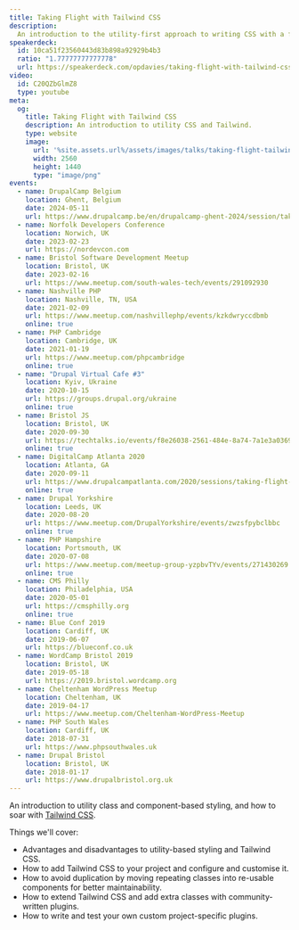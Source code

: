 ```yaml
---
title: Taking Flight with Tailwind CSS
description:
  An introduction to the utility-first approach to writing CSS with a focus on the Tailwind CSS framework.
speakerdeck:
  id: 10ca51f23560443d83b898a92929b4b3
  ratio: "1.77777777777778"
  url: https://speakerdeck.com/opdavies/taking-flight-with-tailwind-css
video:
  id: C20QZbGlmZ8
  type: youtube
meta:
  og:
    title: Taking Flight with Tailwind CSS
    description: An introduction to utility CSS and Tailwind.
    type: website
    image:
      url: '%site.assets.url%/assets/images/talks/taking-flight-tailwind.jpg'
      width: 2560
      height: 1440
      type: "image/png"
events:
  - name: DrupalCamp Belgium
    location: Ghent, Belgium
    date: 2024-05-11
    url: https://www.drupalcamp.be/en/drupalcamp-ghent-2024/session/taking-flight-tailwi%E2%80%A6
  - name: Norfolk Developers Conference
    location: Norwich, UK
    date: 2023-02-23
    url: https://nordevcon.com
  - name: Bristol Software Development Meetup
    location: Bristol, UK
    date: 2023-02-16
    url: https://www.meetup.com/south-wales-tech/events/291092930
  - name: Nashville PHP
    location: Nashville, TN, USA
    date: 2021-02-09
    url: https://www.meetup.com/nashvillephp/events/kzkdwryccdbmb
    online: true
  - name: PHP Cambridge
    location: Cambridge, UK
    date: 2021-01-19
    url: https://www.meetup.com/phpcambridge
    online: true
  - name: "Drupal Virtual Cafe #3"
    location: Kyiv, Ukraine
    date: 2020-10-15
    url: https://groups.drupal.org/ukraine
    online: true
  - name: Bristol JS
    location: Bristol, UK
    date: 2020-09-30
    url: https://techtalks.io/events/f8e26038-2561-484e-8a74-7a1e3a0369b8
    online: true
  - name: DigitalCamp Atlanta 2020
    location: Atlanta, GA
    date: 2020-09-11
    url: https://www.drupalcampatlanta.com/2020/sessions/taking-flight-tailwind-css
    online: true
  - name: Drupal Yorkshire
    location: Leeds, UK
    date: 2020-08-20
    url: https://www.meetup.com/DrupalYorkshire/events/zwzsfpybclbbc
    online: true
  - name: PHP Hampshire
    location: Portsmouth, UK
    date: 2020-07-08
    url: https://www.meetup.com/meetup-group-yzpbvTYv/events/271430269
    online: true
  - name: CMS Philly
    location: Philadelphia, USA
    date: 2020-05-01
    url: https://cmsphilly.org
    online: true
  - name: Blue Conf 2019
    location: Cardiff, UK
    date: 2019-06-07
    url: https://blueconf.co.uk
  - name: WordCamp Bristol 2019
    location: Bristol, UK
    date: 2019-05-18
    url: https://2019.bristol.wordcamp.org
  - name: Cheltenham WordPress Meetup
    location: Cheltenham, UK
    date: 2019-04-17
    url: https://www.meetup.com/Cheltenham-WordPress-Meetup
  - name: PHP South Wales
    location: Cardiff, UK
    date: 2018-07-31
    url: https://www.phpsouthwales.uk
  - name: Drupal Bristol
    location: Bristol, UK
    date: 2018-01-17
    url: https://www.drupalbristol.org.uk
---
```


An introduction to utility class and component-based styling, and how to soar with [Tailwind CSS][1].

Things we'll cover:

- Advantages and disadvantages to utility-based styling and Tailwind CSS.
- How to add Tailwind CSS to your project and configure and customise it.
- How to avoid duplication by moving repeating classes into re-usable components for better maintainability.
- How to extend Tailwind CSS and add extra classes with community-written plugins.
- How to write and test your own custom project-specific plugins.

[1]: https://tailwindcss.com

